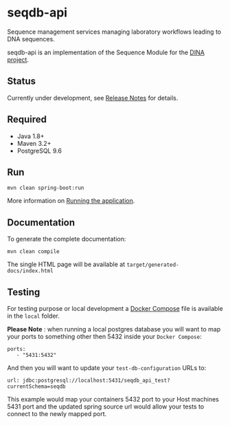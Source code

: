# seqdb-api

Sequence management services managing laboratory workflows leading to DNA sequences.

seqdb-api is an implementation of the Sequence Module for the [DINA project](https://www.dina-project.net/).

## Status
Currently under development, see [Release Notes](RELEASE_NOTES.md) for details.

## Required

* Java 1.8+
* Maven 3.2+
* PostgreSQL 9.6

## Run

```
mvn clean spring-boot:run
```

More information on [Running the application](docs/running.adoc).

## Documentation

To generate the complete documentation:
```
mvn clean compile
```

The single HTML page will be available at `target/generated-docs/index.html`

## Testing

For testing purpose or local development a [Docker Compose](https://docs.docker.com/compose/) file is available in the `local` folder.

**Please Note** : when running a local postgres database you will want to map your ports to something other then 5432 inside your `Docker Compose`:

```
ports:
   - "5431:5432"
```

And then you will want to update your `test-db-configuration` URLs to:
````
url: jdbc:postgresql://localhost:5431/seqdb_api_test?currentSchema=seqdb
````

This example would map your containers 5432 port to your Host machines 5431 port and the updated spring source url would allow your tests to connect to the newly mapped port.
